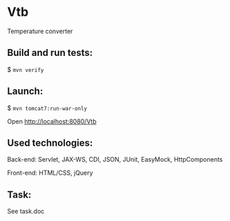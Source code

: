 Vtb
===

Temperature converter


Build and run tests:
--------------------
$ `mvn verify`

Launch:
-------
$ `mvn tomcat7:run-war-only`

Open [http://localhost:8080/Vtb](http://localhost:8080/Vtb)

Used technologies:
------------------
Back-end: Servlet, JAX-WS, CDI, JSON, JUnit, EasyMock, HttpComponents

Front-end: HTML/CSS, jQuery

Task:
-----
See task.doc
